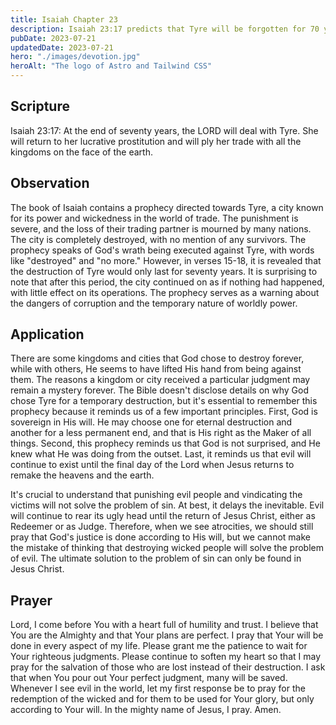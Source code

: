 ```yaml
---
title: Isaiah Chapter 23
description: Isaiah 23:17 predicts that Tyre will be forgotten for 70 years, after which it will regain its former prosperity.
pubDate: 2023-07-21
updatedDate: 2023-07-21
hero: "./images/devotion.jpg"
heroAlt: "The logo of Astro and Tailwind CSS"
---
```


## Scripture

Isaiah 23:17: At the end of seventy years, the LORD will deal with Tyre. She will return to her lucrative prostitution and will ply her trade with all the kingdoms on the face of the earth.
  
## Observation

The book of Isaiah contains a prophecy directed towards Tyre, a city known for its power and wickedness in the world of trade. The punishment is severe, and the loss of their trading partner is mourned by many nations. The city is completely destroyed, with no mention of any survivors. The prophecy speaks of God's wrath being executed against Tyre, with words like "destroyed" and "no more." However, in verses 15-18, it is revealed that the destruction of Tyre would only last for seventy years. It is surprising to note that after this period, the city continued on as if nothing had happened, with little effect on its operations. The prophecy serves as a warning about the dangers of corruption and the temporary nature of worldly power.

## Application

There are some kingdoms and cities that God chose to destroy forever, while with others, He seems to have lifted His hand from being against them. The reasons a kingdom or city received a particular judgment may remain a mystery forever. The Bible doesn't disclose details on why God chose Tyre for a temporary destruction, but it's essential to remember this prophecy because it reminds us of a few important principles. First, God is sovereign in His will. He may choose one for eternal destruction and another for a less permanent end, and that is His right as the Maker of all things. Second, this prophecy reminds us that God is not surprised, and He knew what He was doing from the outset. Last, it reminds us that evil will continue to exist until the final day of the Lord when Jesus returns to remake the heavens and the earth.

It's crucial to understand that punishing evil people and vindicating the victims will not solve the problem of sin. At best, it delays the inevitable. Evil will continue to rear its ugly head until the return of Jesus Christ, either as Redeemer or as Judge. Therefore, when we see atrocities, we should still pray that God's justice is done according to His will, but we cannot make the mistake of thinking that destroying wicked people will solve the problem of evil. The ultimate solution to the problem of sin can only be found in Jesus Christ.

  

## Prayer

Lord, I come before You with a heart full of humility and trust. I believe that You are the Almighty and that Your plans are perfect. I pray that Your will be done in every aspect of my life. Please grant me the patience to wait for Your righteous judgments. Please continue to soften my heart so that I may pray for the salvation of those who are lost instead of their destruction. I ask that when You pour out Your perfect judgment, many will be saved. Whenever I see evil in the world, let my first response be to pray for the redemption of the wicked and for them to be used for Your glory, but only according to Your will. In the mighty name of Jesus, I pray. Amen.
